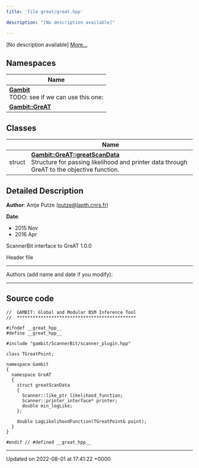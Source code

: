 ```yaml
---
title: 'file great/great.hpp'

description: "[No description available]"

---
```







[No description available] [More...](#detailed-description)

## Namespaces

| Name           |
| -------------- |
| **[Gambit](/documentation/code/gambit_sphinx/namespaces/namespacegambit/)** <br>TODO: see if we can use this one:  |
| **[Gambit::GreAT](/documentation/code/gambit_sphinx/namespaces/namespacegambit_1_1great/)**  |

## Classes

|                | Name           |
| -------------- | -------------- |
| struct | **[Gambit::GreAT::greatScanData](/documentation/code/gambit_sphinx/classes/structgambit_1_1great_1_1greatscandata/)** <br>Structure for passing likelihood and printer data through GreAT to the objective function.  |

## Detailed Description


**Author**: Antje Putze ([putze@lapth.cnrs.fr](mailto:putze@lapth.cnrs.fr)) 

**Date**: 

  * 2015 Nov 
  * 2016 Apr


ScannerBit interface to GreAT 1.0.0

Header file



------------------

Authors (add name and date if you modify):



------------------




## Source code

```
//  GAMBIT: Global and Modular BSM Inference Tool
//  *********************************************

#ifndef __great_hpp__
#define __great_hpp__

#include "gambit/ScannerBit/scanner_plugin.hpp"

class TGreatPoint;

namespace Gambit
{
  namespace GreAT
  {
    struct greatScanData
    {
      Scanner::like_ptr likelihood_function;
      Scanner::printer_interface* printer;
      double min_logLike;
    };

    double LogLikelihoodFunction(TGreatPoint& point);
  }
}

#endif // #defined __great_hpp__
```


-------------------------------

Updated on 2022-08-01 at 17:41:22 +0000
